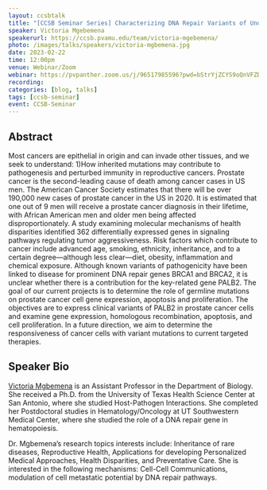 ```yaml
---
layout: ccsbtalk
title: "[CCSB Seminar Series] Characterizing DNA Repair Variants of Undetermined Significance in Prostate Cancer"
speaker: Victoria Mgebemena
speakerurl: https://ccsb.pvamu.edu/team/victoria-mgebemena/
photo: /images/talks/speakers/victoria-mgbemena.jpg
date: 2023-02-22
time: 12:00pm
venue: Webinar/Zoom
webinar: https://pvpanther.zoom.us/j/96517985596?pwd=bStrYjZCYS9oQnVFZDRiTDB2ZjZsQT09&from=addon
recording:
categories: [blog, talks]
tags: [ccsb-seminar]
event: CCSB-Seminar
---
```



## Abstract

Most cancers are epithelial in origin and can invade other tissues, and we seek to understand: 1)How inherited mutations may contribute to pathogenesis and perturbed immunity in reproductive cancers. Prostate cancer is the second-leading cause of death among cancer cases in US men. The American Cancer Society estimates that there will be over 190,000 new cases of prostate cancer in the US in 2020. It is estimated that one out of 9 men will receive a prostate cancer diagnosis in their lifetime, with African American men and older men being affected disproportionately.  A study examining molecular mechanisms of health disparities identified 362 differentially expressed genes in signaling pathways regulating tumor aggressiveness. Risk factors which contribute to cancer include advanced age, smoking, ethnicity, inheritance, and to a certain degree—although less clear—diet, obesity, inflammation and chemical exposure. Although known variants of pathogenicity have been linked to disease for prominent DNA repair genes BRCA1 and BRCA2, it is unclear whether there is a contribution for the key-related gene PALB2. The goal of our current projects is to determine the role of germline mutations on prostate cancer cell gene expression, apoptosis and proliferation. The objectives are to express clinical variants of PALB2 in prostate cancer cells and examine gene expression, homologous recombination, apoptosis, and cell proliferation. In a future direction, we aim to determine the responsiveness of cancer cells with variant mutations to current targeted therapies.




## Speaker Bio
[Victoria Mgbemena](https://ccsb.pvamu.edu/team/victoria-mgebemena/) is an Assistant Professor in the Department of Biology. She received a Ph.D. from the University of Texas Health Science Center at San Antonio, where she studied Host-Pathogen Interactions. She completed her Postdoctoral studies in Hematology/Oncology at UT Southwestern Medical Center, where she studied the role of a DNA repair gene in hematopoiesis.

Dr. Mgbemena’s research topics interests include: Inheritance of rare diseases, Reproductive Health, Applications for developing Personalized Medical Approaches, Health Disparities, and Preventative Care. She is interested in the following mechanisms: Cell-Cell Communications, modulation of cell metastatic potential by DNA repair pathways.


